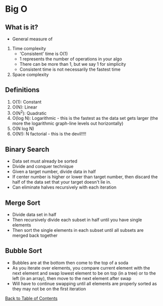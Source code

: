 # Big O

## What is it?

- General measure of

1. Time complexity
   - 'Consistent' time is O(1)
   - 1 represents the number of operations in your algo
   - There can be more than 1, but we say 1 for simplicity
   - Consistent time is not necessarily the fastest time
2. Space complexity

## Definitions

1. O(1): Constant
2. O(N): Linear
3. O(N<sup>2</sup>): Quadratic
4. O(log N): Logarithmic - this is the fastest as the data set gets larger (the more the logarithmic graph-line levels out horizontally)
5. O(N log N)
6. O(N!): N factorial - this is the devil!!!!

## Binary Search

- Data set must already be sorted
- Divide and conquer technique
- Given a target number, divide data in half
- If center number is higher or lower than target number, then discard the half of the data set that your target doesn't lie in.
- Can eliminate halves recursively with each iteration

## Merge Sort

- Divide data set in half
- Then recursively divide each subset in half until you have single elements
- Then sort the single elements in each subset until all subsets are merged back together

## Bubble Sort

- Bubbles are at the bottom then come to the top of a soda
- As you iterate over elements, you compare current element with the next element and swap lowest element to be on top (in a tree) or to the left (in an array), then move to the next element after swap
- Will have to continue swapping until all elements are properly sorted as they may not be on the first iteration

[Back to Table of Contents](https://github.com/tashi-ono/GetReady_Notes)
